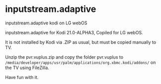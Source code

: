 # inputstream.adaptive
inputstream.adaptive kodi on LG webOS 

inputstream.adaptive for Kodi 21.0-ALPHA3, Copiled for LG webOS.

It is not installed by Kodi via .ZIP as usual, but must be copied manually to TV.

Unzip the pvr.vuplus.zip and copy the folder pvr.vuplus to `/media/developer/apps/usr/palm/applications/org.xbmc.kodi/addons/` on the TV using FileZilla. 

Have fun with it.
